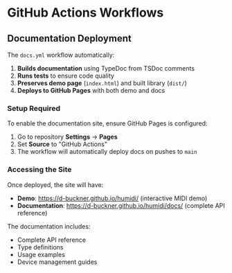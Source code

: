 # GitHub Actions Workflows

## Documentation Deployment

The `docs.yml` workflow automatically:

1. **Builds documentation** using TypeDoc from TSDoc comments
2. **Runs tests** to ensure code quality
3. **Preserves demo page** (`index.html`) and built library (`dist/`)
4. **Deploys to GitHub Pages** with both demo and docs

### Setup Required

To enable the documentation site, ensure GitHub Pages is configured:

1. Go to repository **Settings** → **Pages**
2. Set **Source** to "GitHub Actions"
3. The workflow will automatically deploy docs on pushes to `main`

### Accessing the Site

Once deployed, the site will have:

- **Demo**: https://d-buckner.github.io/humidi/ (interactive MIDI demo)
- **Documentation**: https://d-buckner.github.io/humidi/docs/ (complete API reference)

The documentation includes:
- Complete API reference
- Type definitions
- Usage examples
- Device management guides